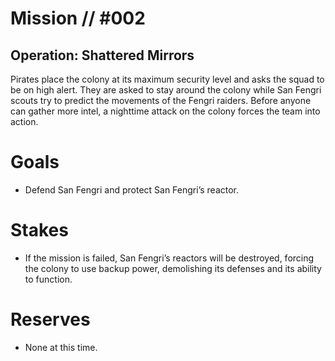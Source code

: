 # Mission // #002
## Operation: Shattered Mirrors

Pirates place the colony at its maximum security level and asks the squad to be on high alert. They are asked to stay around the colony while San Fengri scouts try to predict the movements of the Fengri raiders.
Before anyone can gather more intel, a nighttime attack on the colony forces the team into action.

# Goals
- Defend San Fengri and protect San Fengri’s reactor.

# Stakes
- If the mission is failed, San Fengri’s reactors will be destroyed, forcing the colony to use backup power, demolishing its defenses and its ability to function.

# Reserves
- None at this time.
